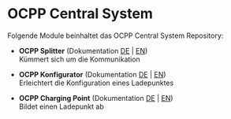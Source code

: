 # OCPP Central System

Folgende Module beinhaltet das OCPP Central System Repository:

- __OCPP Splitter__ (Dokumentation [DE](https://www.symcon.de/de/service/dokumentation/modulreferenz/ocpp/ocpp-splitter) | [EN](https://www.symcon.de/en/service/documentation/module-reference/ocpp/ocpp-splitter))  
	Kümmert sich um die Kommunikation

- __OCPP Konfigurator__ (Dokumentation [DE](https://www.symcon.de/de/service/dokumentation/modulreferenz/ocpp/ocpp-konfigurator) | [EN](https://www.symcon.de/en/service/documentation/module-reference/ocpp/ocpp-configurator))  
	Erleichtert die Konfiguration eines Ladepunktes

- __OCPP Charging Point__ (Dokumentation [DE](https://www.symcon.de/en/service/documentation/module-reference/ocpp/ocpp-ladepunkt) | [EN](https://www.symcon.de/en/service/documentation/module-reference/ocpp/ocpp-charging-point))  
	Bildet einen Ladepunkt ab
